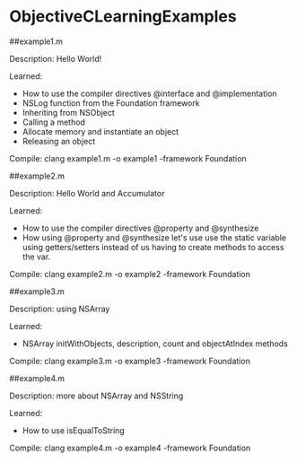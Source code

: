 ObjectiveCLearningExamples
==========================

##example1.m

Description: Hello World!

Learned:
  
  * How to use the compiler directives @interface and @implementation
  * NSLog function from the Foundation framework
  * Inheriting from NSObject
  * Calling a method
  * Allocate memory and instantiate an object
  * Releasing an object

Compile: clang example1.m -o example1 -framework Foundation

##example2.m

Description: Hello World and Accumulator

Learned: 
  * How to use the compiler directives @property and @synthesize
  * How using @property and @synthesize let's use use the static variable using
    getters/setters instead of us having to create methods to access the var.

Compile: clang example2.m -o example2 -framework Foundation

##example3.m

Description: using NSArray 

Learned: 
  * NSArray initWithObjects, description, count and objectAtIndex methods

Compile: clang example3.m -o example3 -framework Foundation

##example4.m

Description: more about NSArray and NSString

Learned: 
  * How to use isEqualToString

Compile: clang example4.m -o example4 -framework Foundation
